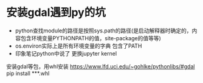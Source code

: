 # 安装gdal遇到py的坑

- python查找module的路径是按照sys.path的路径(是启动解释器时确定的，内容包含环境变量PYTHONPATH的值，site-package的值等等)
- os.environ实际上是所有环境变量的字典 包含了PATH
- 印象笔记python中说了 更换jupyter kernel

安装gdal等包，用whl安装 https://www.lfd.uci.edu/~gohlke/pythonlibs/#gdal  pip install ***.whl
